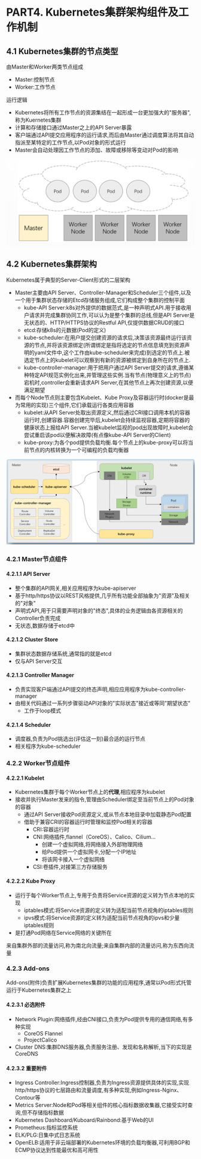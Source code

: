 # PART4. Kubernetes集群架构组件及工作机制

## 4.1 Kubernetes集群的节点类型

由Master和Worker两类节点组成

- Master:控制节点
- Worker:工作节点

运行逻辑

- Kubernetes将所有工作节点的资源集结在一起形成一台更加强大的"服务器",称为Kuernetes集群
- 计算和存储接口通过Master之上的API Server暴露
- 客户端通过API提交应用程序的运行请求,而后由Master通过调度算法将其自动指派至某特定的工作节点,以Pod对象的形式运行
- Master会自动处理因工作节点的添加、故障或移除等变动对Pod的影响

![Kubernetes集群的节点类型](./img/PART4/Kubernetes集群的节点类型.png)

## 4.2 Kubernetes集群架构

Kubernetes属于典型的Server-Client形式的二层架构

- Master主要由API Server、Controller-Manager和Scheduler三个组件,以及一个用于集群状态存储的Etcd存储服务组成,它们构成整个集群的控制平面
	- kube-API Server:k8s对外提供的数据范式,是一种声明式API.用于接收用户请求并完成集群协同工作,可以认为是整个集群的总线,但是API Server是无状态的、HTTP/HTTPS协议的Restful API,仅提供数据CRUD的接口
	- etcd:存储k8s的元数据(Pod的定义)
	- kube-scheduler:在用户提交创建资源的请求后,决策该资源最终运行该资源的节点,并将该资源绑定(所谓绑定是指将选定的节点信息填充到资源声明的yaml文件中,这个工作由kube-scheduler来完成)到选定的节点上.被选定节点上的kubelet可以观察到有新的资源被绑定到自身所在的节点上.
	- kube-controller-manager:用于把用户通过API Server提交的请求,遵循某种特定API规范实例化出来,并管理这些实例.当有节点(物理意义上的节点)宕机时,controller会重新请求API Server,在其他节点上再次创建资源,以便满足期望
- 而每个Node节点则主要包含Kubelet、Kube Proxy及容器运行时(docker是最为常用的实现)三个组件,它们承载运行各类应用容器
	- kubelet:从API Server处取出资源定义,然后通过CRI接口调用本机的容器运行时,创建容器.容器创建完毕后,kubelet会持续监视容器,定期将容器的健康状态上报给API Server.当被kubelet监视的pod出现故障时,kubelet会尝试重启该pod以便解决故障(有点像kube-API Server的Client)
	- kube-proxy:为各个pod提供负载均衡.每个节点上的kube-proxy可以将当前节点的内核转换为一个可编程的负载均衡器

![Kubernetes集群架构.png](./img/PART4/Kubernetes集群架构.png)

### 4.2.1 Master节点组件

#### 4.2.1.1 API Server

- 整个集群的API网关,相关应用程序为kube-apiserver
- 基于http/https协议以REST风格提供,几乎所有功能全部抽象为"资源"及相关的"对象"
- 声明式API,用于只需要声明对象的"终态",具体的业务逻辑由各资源相关的Controller负责完成
- 无状态,数据存储于etcd中

#### 4.2.1.2 Cluster Store

- 集群状态数据存储系统,通常指的就是etcd
- 仅与API Server交互

#### 4.2.1.3 Controller Manager

- 负责实现客户端通过API提交的终态声明,相应应用程序为kube-controller-manager
- 由相关代码通过一系列步骤驱动API对象的"实际状态"接近或等同"期望状态"
	- 工作于loop模式

#### 4.2.1.4 Scheduler

- 调度器,负责为Pod挑选出(评估这一刻)最合适的运行节点
- 相关程序为kube-scheduler

### 4.2.2 Worker节点组件

#### 4.2.2.1 Kubelet

- Kubernetes集群于每个Worker节点上的**代理**,相应程序为kubelet
- 接收并执行Master发来的指令,管理由Scheduler绑定至当前节点上的Pod对象的容器
	- 通过API Server接收Pod资源定义,或从节点本地目录中加载静态Pod配置
	- 借助于兼容CRI的容器运行时管理和监控Pod相关的容器
		- CRI:容器运行时
		- CNI:网络插件,flannel（CoreOS）、Calico、Cilium...
			- 创建一个虚拟网络,将网络接入外部物理网络
			- 给Pod提供一个虚拟网卡,分配一个IP地址
			- 将该网卡接入一个虚拟网络
		- CSI:卷插件,对接第三方存储服务

#### 4.2.2.2 Kube Proxy

- 运行于每个Worker节点上,专用于负责将Service资源的定义转为节点本地的实现
	- iptables模式:将Service资源的定义转为适配当前节点视角的iptables规则
	- ipvs模式:将Service资源的定义转为适配当前节点视角的ipvs和少量iptables规则
- 是打通Pod网络在Service网络的关键所在

来自集群外部的流量访问,称为南北向流量;来自集群内部的流量访问,称为东西向流量

### 4.2.3 Add-ons

Add-ons(附件)负责扩展Kubernetes集群的功能的应用程序,通常以Pod形式托管运行于Kubernetes集群之上

#### 4.2.3.1 必选附件

- Network Plugin:网络插件,经由CNI接口,负责为Pod提供专用的通信网络,有多种实现
	- CoreOS Flannel
	- ProjectCalico
- Cluster DNS:集群DNS服务器,负责服务注册、发现和名称解析,当下的实现是CoreDNS

#### 4.2.3.2 重要附件

- Ingress Controller:Ingress控制器,负责为Ingress资源提供具体的实现,实现http/https协议的七层路由和流量调度,有多种实现,例如Ingress-Nginx、Contour等
- Metrics Server:Node和Pod等相关组件的核心指标数据收集器,它接受实时查询,但不存储指标数据
- Kubernetes Dashboard/Kuboard/Rainbond:基于Web的UI
- Prometheus:指标监控系统
- ELK/PLG:日集中式日志系统
- OpenELB:适用于非云端部署的Kubernetes环境的负载均衡器,可利用BGP和ECMP协议达到性能最优和高可用性